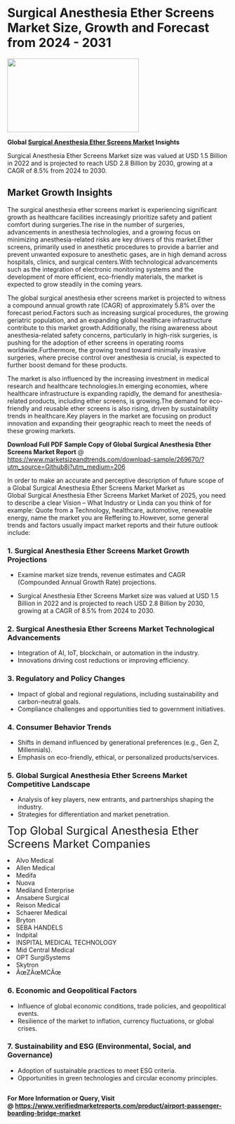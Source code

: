 <H1>Surgical Anesthesia Ether Screens Market Size, Growth and Forecast from 2024 - 2031</H1><img class="aligncenter size-medium wp-image-584254" src="https://thirdeyenews.in/wp-content/uploads/2024/09/Global-Market-Research-300x168.jpeg" alt="" width="300" height="168" /><p><strong>Global&nbsp;<a href="https://www.marketsizeandtrends.com/download-sample/269670/?utm_source=Github8j?utm_medium=206">Surgical Anesthesia Ether Screens Market</a> Insights</strong></p><p>Surgical Anesthesia Ether Screens Market size was valued at USD 1.5 Billion in 2022 and is projected to reach USD 2.8 Billion by 2030, growing at a CAGR of 8.5% from 2024 to 2030.</p><p><h2>Market Growth Insights</h2> <p>The surgical anesthesia ether screens market is experiencing significant growth as healthcare facilities increasingly prioritize safety and patient comfort during surgeries.The rise in the number of surgeries, advancements in anesthesia technologies, and a growing focus on minimizing anesthesia-related risks are key drivers of this market.Ether screens, primarily used in anesthetic procedures to provide a barrier and prevent unwanted exposure to anesthetic gases, are in high demand across hospitals, clinics, and surgical centers.With technological advancements such as the integration of electronic monitoring systems and the development of more efficient, eco-friendly materials, the market is expected to grow steadily in the coming years.</p> <p>The global surgical anesthesia ether screens market is projected to witness a compound annual growth rate (CAGR) of approximately 5.8% over the forecast period.Factors such as increasing surgical procedures, the growing geriatric population, and an expanding global healthcare infrastructure contribute to this market growth.Additionally, the rising awareness about anesthesia-related safety concerns, particularly in high-risk surgeries, is pushing for the adoption of ether screens in operating rooms worldwide.Furthermore, the growing trend toward minimally invasive surgeries, where precise control over anesthesia is crucial, is expected to further boost demand for these products.</p> <p>The market is also influenced by the increasing investment in medical research and healthcare technologies.In emerging economies, where healthcare infrastructure is expanding rapidly, the demand for anesthesia-related products, including ether screens, is growing.The demand for eco-friendly and reusable ether screens is also rising, driven by sustainability trends in healthcare.Key players in the market are focusing on product innovation and expanding their geographic reach to meet the needs of these growing markets.</p> <p><span class=""><strong>Download Full PDF Sample Copy of Global Surgical Anesthesia Ether Screens Market Report</strong> @ <a href="https://www.marketsizeandtrends.com/download-sample/269670/?utm_source=Github8j?utm_medium=206" target="_blank">https://www.marketsizeandtrends.com/download-sample/269670/?utm_source=Github8j?utm_medium=206</a></span></p><p>In order to make an accurate and perceptive description of future scope of a Global&nbsp;Surgical Anesthesia Ether Screens Market Market as Global&nbsp;Surgical Anesthesia Ether Screens Market Market of 2025, you need to describe a clear Vision &ndash; What Industry or Linda can you think of for example: Quote from a Technology, healthcare, automotive, renewable energy, name the market you are Reffering to.However, some general trends and factors usually impact market reports and their future outlook include:</p><h3>1.&nbsp;<strong>Surgical Anesthesia Ether Screens Market Growth Projections</strong></h3><ul><li>Examine market size trends, revenue estimates and CAGR (Compounded Annual Growth Rate) projections.</li><li><p>Surgical Anesthesia Ether Screens Market size was valued at USD 1.5 Billion in 2022 and is projected to reach USD 2.8 Billion by 2030, growing at a CAGR of 8.5% from 2024 to 2030.</p></li></ul><h3>2.&nbsp;<strong>Surgical Anesthesia Ether Screens Market Technological Advancements</strong></h3><ul><li>Integration of AI, IoT, blockchain, or automation in the industry.</li><li>Innovations driving cost reductions or improving efficiency.</li></ul><h3>3.&nbsp;<strong>Regulatory and Policy Changes</strong></h3><ul><li>Impact of global and regional regulations, including sustainability and carbon-neutral goals.</li><li>Compliance challenges and opportunities tied to government initiatives.</li></ul><h3>4.&nbsp;<strong>Consumer Behavior Trends</strong></h3><ul><li>Shifts in demand influenced by generational preferences (e.g., Gen Z, Millennials).</li><li>Emphasis on eco-friendly, ethical, or personalized products/services.</li></ul><h3>5.&nbsp;<strong>Global Surgical Anesthesia Ether Screens Market Competitive Landscape</strong></h3><ul><li>Analysis of key players, new entrants, and partnerships shaping the industry.</li><li>Strategies for differentiation and market penetration.</li></ul><p data-pm-slice="1 1 []"><span style="color: inherit; font-family: inherit; font-size: 25px;">Top Global Surgical Anesthesia Ether Screens Market Companies</span></p><div class="" data-test-id=""><p><li>Alvo Medical</li><li> Allen Medical</li><li> Medifa</li><li> Nuova</li><li> Mediland Enterprise</li><li> Ansabere Surgical</li><li> Reison Medical</li><li> Schaerer Medical</li><li> Bryton</li><li> SEBA HANDELS</li><li> Indpital</li><li> INSPITAL MEDICAL TECHNOLOGY</li><li> Mid Central Medical</li><li> OPT SurgiSystems</li><li> Skytron</li><li> ÃœZÃœMCÃœ</li></p></div><h3>6.&nbsp;<strong>Economic and Geopolitical Factors</strong></h3><ul><li>Influence of global economic conditions, trade policies, and geopolitical events.</li><li>Resilience of the market to inflation, currency fluctuations, or global crises.</li></ul><h3>7.&nbsp;<strong>Sustainability and ESG (Environmental, Social, and Governance)</strong></h3><ul><li>Adoption of sustainable practices to meet ESG criteria.</li><li>Opportunities in green technologies and circular economy principles.</li></ul><h2><strong style="font-size: 14px;">For More Information or Query, Visit @&nbsp;</strong><a style="background-color: #ffffff; font-size: 14px;" href="https://www.marketsizeandtrends.com/report/surgical-anesthesia-ether-screens-market/" target="_blank">https://www.verifiedmarketreports.com/product/airport-passenger-boarding-bridge-market</a></h2>